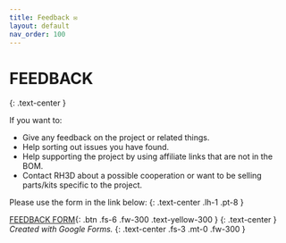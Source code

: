 ```yaml
---
title: Feedback ✉️
layout: default
nav_order: 100
---
```

# FEEDBACK
{: .text-center }

If you want to:
- Give any feedback on the project or related things.
- Help sorting out issues you have found.
- Help supporting the project by using affiliate links that are not in the BOM.
- Contact RH3D about a possible cooperation or want to be selling parts/kits specific to the project.

Please use the form in the link below:
{: .text-center .lh-1 .pt-8 }

[FEEDBACK FORM]{: .btn .fs-6 .fw-300 .text-yellow-300 }
{: .text-center }
*Created with Google Forms.*
{: .text-center .fs-3 .mt-0 .fw-300 }

[FEEDBACK FORM]: https://forms.gle/o5UT37fGMugg6jLb9
